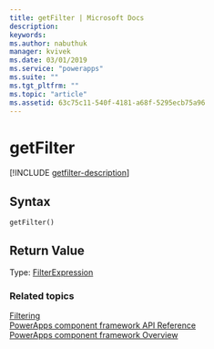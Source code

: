 ```yaml
---
title: getFilter | Microsoft Docs
description: 
keywords:
ms.author: nabuthuk
manager: kvivek
ms.date: 03/01/2019
ms.service: "powerapps"
ms.suite: ""
ms.tgt_pltfrm: ""
ms.topic: "article"
ms.assetid: 63c75c11-540f-4181-a68f-5295ecb75a96
---
```


# getFilter

[!INCLUDE [getfilter-description](includes/getfilter-description.md)]

## Syntax

`getFilter()`

## Return Value

Type: [FilterExpression](../filterexpression.md)


### Related topics

[Filtering](../filtering.md)<br/>
[PowerApps component framework API Reference](../reference/index.md)<br/>
[PowerApps component framework Overview](../overview.md)